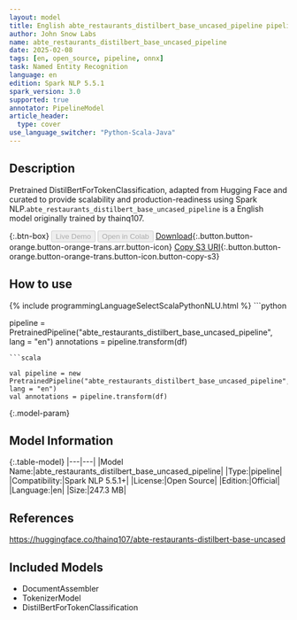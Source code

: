 ```yaml
---
layout: model
title: English abte_restaurants_distilbert_base_uncased_pipeline pipeline DistilBertForTokenClassification from thainq107
author: John Snow Labs
name: abte_restaurants_distilbert_base_uncased_pipeline
date: 2025-02-08
tags: [en, open_source, pipeline, onnx]
task: Named Entity Recognition
language: en
edition: Spark NLP 5.5.1
spark_version: 3.0
supported: true
annotator: PipelineModel
article_header:
  type: cover
use_language_switcher: "Python-Scala-Java"
---
```


## Description

Pretrained DistilBertForTokenClassification, adapted from Hugging Face and curated to provide scalability and production-readiness using Spark NLP.`abte_restaurants_distilbert_base_uncased_pipeline` is a English model originally trained by thainq107.

{:.btn-box}
<button class="button button-orange" disabled>Live Demo</button>
<button class="button button-orange" disabled>Open in Colab</button>
[Download](https://s3.amazonaws.com/auxdata.johnsnowlabs.com/public/models/abte_restaurants_distilbert_base_uncased_pipeline_en_5.5.1_3.0_1739048308765.zip){:.button.button-orange.button-orange-trans.arr.button-icon}
[Copy S3 URI](s3://auxdata.johnsnowlabs.com/public/models/abte_restaurants_distilbert_base_uncased_pipeline_en_5.5.1_3.0_1739048308765.zip){:.button.button-orange.button-orange-trans.button-icon.button-copy-s3}

## How to use



<div class="tabs-box" markdown="1">
{% include programmingLanguageSelectScalaPythonNLU.html %}
```python

pipeline = PretrainedPipeline("abte_restaurants_distilbert_base_uncased_pipeline", lang = "en")
annotations =  pipeline.transform(df)   

```
```scala

val pipeline = new PretrainedPipeline("abte_restaurants_distilbert_base_uncased_pipeline", lang = "en")
val annotations = pipeline.transform(df)

```
</div>

{:.model-param}
## Model Information

{:.table-model}
|---|---|
|Model Name:|abte_restaurants_distilbert_base_uncased_pipeline|
|Type:|pipeline|
|Compatibility:|Spark NLP 5.5.1+|
|License:|Open Source|
|Edition:|Official|
|Language:|en|
|Size:|247.3 MB|

## References

https://huggingface.co/thainq107/abte-restaurants-distilbert-base-uncased

## Included Models

- DocumentAssembler
- TokenizerModel
- DistilBertForTokenClassification